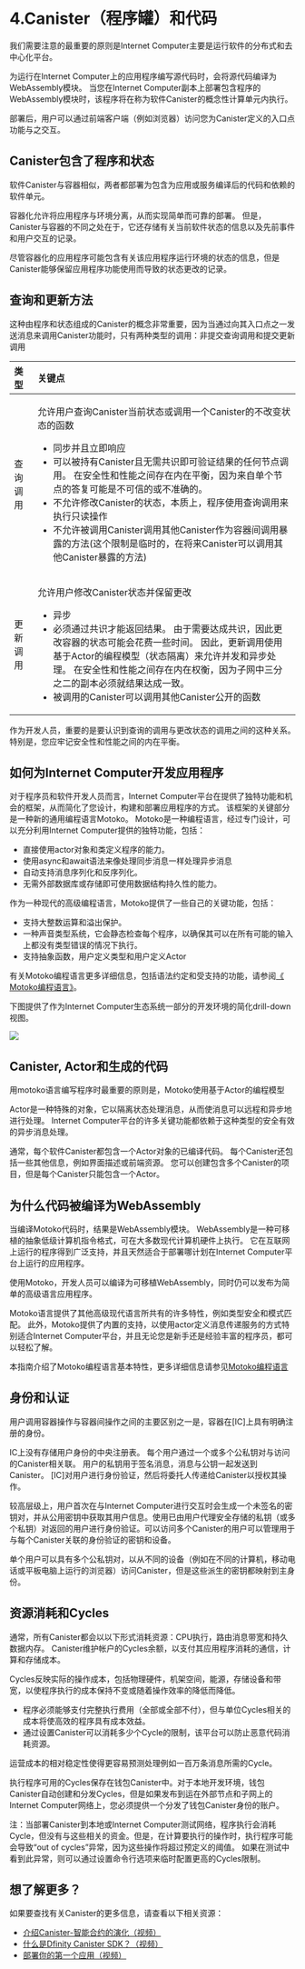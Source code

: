# 4.Canister（程序罐）和代码

我们需要注意的最重要的原则是Internet Computer主要是运行软件的分布式和去中心化平台。

为运行在Internet Computer上的应用程序编写源代码时，会将源代码编译为WebAssembly模块。 当您在Internet Computer副本上部署包含程序的WebAssembly模块时，该程序将在称为软件Canister的概念性计算单元内执行。

部署后，用户可以通过前端客户端（例如浏览器）访问您为Canister定义的入口点功能与之交互。

## Canister包含了程序和状态

软件Canister与容器相似，两者都部署为包含为应用或服务编译后的代码和依赖的软件单元。

容器化允许将应用程序与环境分离，从而实现简单而可靠的部署。 但是，Canister与容器的不同之处在于，它还存储有关当前软件状态的信息以及先前事件和用户交互的记录。

尽管容器化的应用程序可能包含有关该应用程序运行环境的状态的信息，但是Canister能够保留应用程序功能使用而导致的状态更改的记录。

## 查询和更新方法

这种由程序和状态组成的Canister的概念非常重要，因为当通过向其入口点之一发送消息来调用Canister功能时，只有两种类型的调用：非提交查询调用和提交更新调用

<table>
  <thead>
    <tr>
      <th style="text-align:left">&#x7C7B;&#x578B;</th>
      <th style="text-align:left">&#x5173;&#x952E;&#x70B9;</th>
    </tr>
  </thead>
  <tbody>
    <tr>
      <td style="text-align:left">&#x67E5;&#x8BE2;&#x8C03;&#x7528;</td>
      <td style="text-align:left">
        <p>&#x5141;&#x8BB8;&#x7528;&#x6237;&#x67E5;&#x8BE2;Canister&#x5F53;&#x524D;&#x72B6;&#x6001;&#x6216;&#x8C03;&#x7528;&#x4E00;&#x4E2A;Canister&#x7684;&#x4E0D;&#x6539;&#x53D8;&#x72B6;&#x6001;&#x7684;&#x51FD;&#x6570;</p>
        <ul>
          <li>&#x540C;&#x6B65;&#x5E76;&#x4E14;&#x7ACB;&#x5373;&#x54CD;&#x5E94;</li>
          <li>&#x53EF;&#x4EE5;&#x88AB;&#x6301;&#x6709;Canister&#x4E14;&#x65E0;&#x9700;&#x5171;&#x8BC6;&#x5373;&#x53EF;&#x9A8C;&#x8BC1;&#x7ED3;&#x679C;&#x7684;&#x4EFB;&#x4F55;&#x8282;&#x70B9;&#x8C03;&#x7528;&#x3002;
            &#x5728;&#x5B89;&#x5168;&#x6027;&#x548C;&#x6027;&#x80FD;&#x4E4B;&#x95F4;&#x5B58;&#x5728;&#x5185;&#x5728;&#x5E73;&#x8861;&#xFF0C;&#x56E0;&#x4E3A;&#x6765;&#x81EA;&#x5355;&#x4E2A;&#x8282;&#x70B9;&#x7684;&#x7B54;&#x590D;&#x53EF;&#x80FD;&#x662F;&#x4E0D;&#x53EF;&#x4FE1;&#x7684;&#x6216;&#x4E0D;&#x51C6;&#x786E;&#x7684;&#x3002;</li>
          <li>&#x4E0D;&#x5141;&#x8BB8;&#x4FEE;&#x6539;Canister&#x7684;&#x72B6;&#x6001;&#xFF0C;&#x672C;&#x8D28;&#x4E0A;&#xFF0C;&#x7A0B;&#x5E8F;&#x4F7F;&#x7528;&#x67E5;&#x8BE2;&#x8C03;&#x7528;&#x6765;&#x6267;&#x884C;&#x53EA;&#x8BFB;&#x64CD;&#x4F5C;</li>
          <li>&#x4E0D;&#x5141;&#x8BB8;&#x88AB;&#x8C03;&#x7528;Canister&#x8C03;&#x7528;&#x5176;&#x4ED6;Canister&#x4F5C;&#x4E3A;&#x5BB9;&#x5668;&#x95F4;&#x8C03;&#x7528;&#x66B4;&#x9732;&#x7684;&#x65B9;&#x6CD5;(&#x8FD9;&#x4E2A;&#x9650;&#x5236;&#x662F;&#x4E34;&#x65F6;&#x7684;&#xFF0C;&#x5728;&#x5C06;&#x6765;Canister&#x53EF;&#x4EE5;&#x8C03;&#x7528;&#x5176;&#x4ED6;Canister&#x66B4;&#x9732;&#x7684;&#x65B9;&#x6CD5;)</li>
        </ul>
      </td>
    </tr>
    <tr>
      <td style="text-align:left">&#x66F4;&#x65B0;&#x8C03;&#x7528;</td>
      <td style="text-align:left">
        <p>&#x5141;&#x8BB8;&#x7528;&#x6237;&#x4FEE;&#x6539;Canister&#x72B6;&#x6001;&#x5E76;&#x4FDD;&#x7559;&#x66F4;&#x6539;</p>
        <ul>
          <li>&#x5F02;&#x6B65;</li>
          <li>&#x5FC5;&#x987B;&#x901A;&#x8FC7;&#x5171;&#x8BC6;&#x624D;&#x80FD;&#x8FD4;&#x56DE;&#x7ED3;&#x679C;&#x3002;
            &#x7531;&#x4E8E;&#x9700;&#x8981;&#x8FBE;&#x6210;&#x5171;&#x8BC6;&#xFF0C;&#x56E0;&#x6B64;&#x66F4;&#x6539;&#x5BB9;&#x5668;&#x7684;&#x72B6;&#x6001;&#x53EF;&#x80FD;&#x4F1A;&#x82B1;&#x8D39;&#x4E00;&#x4E9B;&#x65F6;&#x95F4;&#x3002;
            &#x56E0;&#x6B64;&#xFF0C;&#x66F4;&#x65B0;&#x8C03;&#x7528;&#x4F7F;&#x7528;&#x57FA;&#x4E8E;Actor&#x7684;&#x7F16;&#x7A0B;&#x6A21;&#x578B;&#xFF08;&#x72B6;&#x6001;&#x9694;&#x79BB;&#xFF09;&#x6765;&#x5141;&#x8BB8;&#x5E76;&#x53D1;&#x548C;&#x5F02;&#x6B65;&#x5904;&#x7406;&#x3002;
            &#x5728;&#x5B89;&#x5168;&#x6027;&#x548C;&#x6027;&#x80FD;&#x4E4B;&#x95F4;&#x5B58;&#x5728;&#x5185;&#x5728;&#x6743;&#x8861;&#xFF0C;&#x56E0;&#x4E3A;&#x5B50;&#x7F51;&#x4E2D;&#x4E09;&#x5206;&#x4E4B;&#x4E8C;&#x7684;&#x526F;&#x672C;&#x5FC5;&#x987B;&#x5C31;&#x7ED3;&#x679C;&#x8FBE;&#x6210;&#x4E00;&#x81F4;&#x3002;</li>
          <li>&#x88AB;&#x8C03;&#x7528;&#x7684;Canister&#x53EF;&#x4EE5;&#x8C03;&#x7528;&#x5176;&#x4ED6;Canister&#x516C;&#x5F00;&#x7684;&#x51FD;&#x6570;</li>
        </ul>
      </td>
    </tr>
  </tbody>
</table>

作为开发人员，重要的是要认识到查询的调用与更改状态的调用之间的这种关系。 特别是，您应牢记安全性和性能之间的内在平衡。

## 如何为Internet Computer开发应用程序

对于程序员和软件开发人员而言，Internet Computer平台在提供了独特功能和机会的框架，从而简化了您设计，构建和部署应用程序的方式。 该框架的关键部分是一种新的通用编程语言Motoko。 Motoko是一种编程语言，经过专门设计，可以充分利用Internet Computer提供的独特功能，包括：

* 直接使用actor对象和类定义程序的能力。
* 使用async和await语法来像处理同步消息一样处理异步消息
* 自动支持消息序列化和反序列化。
* 无需外部数据库或存储即可使用数据结构持久性的能力。

作为一种现代的高级编程语言，Motoko提供了一些自己的关键功能，包括：

* 支持大整数运算和溢出保护。
* 一种声音类型系统，它会静态检查每个程序，以确保其可以在所有可能的输入上都没有类型错误的情况下执行。
* 支持抽象函数，用户定义类型和用户定义Actor

有关Motoko编程语言更多详细信息，包括语法约定和受支持的功能，请参阅[《 Motoko编程语言》](https://sdk.dfinity.org/docs/language-guide/motoko.html)。

下图提供了作为Internet Computer生态系统一部分的开发环境的简化drill-down视图。

![](../.gitbook/assets/image%20%2819%29.png)

## Canister, Actor和生成的代码

用motoko语言编写程序时最重要的原则是，Motoko使用基于Actor的编程模型

Actor是一种特殊的对象，它以隔离状态处理消息，从而使消息可以远程和异步地进行处理。 Internet Computer平台的许多关键功能都依赖于这种类型的安全有效的异步消息处理。

通常，每个软件Canister都包含一个Actor对象的已编译代码。 每个Canister还包括一些其他信息，例如界面描述或前端资源。 您可以创建包含多个Canister的项目，但是每个Canister只能包含一个Actor。

## 为什么代码被编译为WebAssembly

当编译Motoko代码时，结果是WebAssembly模块。 WebAssembly是一种可移植的抽象低级计算机指令格式，可在大多数现代计算机硬件上执行。 它在互联网上运行的程序得到广泛支持，并且天然适合于部署哪计划在Internet Computer平台上运行的应用程序。

使用Motoko，开发人员可以编译为可移植WebAssembly，同时仍可以发布为简单的高级语言应用程序。

Motoko语言提供了其他高级现代语言所共有的许多特性，例如类型安全和模式匹配。 此外，Motoko提供了内置的支持，以使用actor定义消息传递服务的方式特别适合Internet Computer平台，并且无论您是新手还是经验丰富的程序员，都可以轻松了解。

本指南介绍了Motoko编程语言基本特性，更多详细信息请参见[Motoko编程语言](https://sdk.dfinity.org/docs/developers-guide/language-guide/motoko.html)

## 身份和认证

用户调用容器操作与容器间操作之间的主要区别之一是，容器在\[IC\]上具有明确注册的身份。

IC上没有存储用户身份的中央注册表。 每个用户通过一个或多个公私钥对与访问的Canister相关联。 用户的私钥用于签名消息，消息与公钥一起发送到Canister。 \[IC\]对用户进行身份验证，然后将委托人传递给Canister以授权其操作。

较高层级上，用户首次在与Internet Computer进行交互时会生成一个未签名的密钥对，并从公用密钥中获取其用户信息。使用已由用户代理安全存储的私钥（或多个私钥）对返回的用户进行身份验证。可以访问多个Canister的用户可以管理用于与每个Canister关联的身份验证的密钥和设备。

单个用户可以具有多个公私钥对，以从不同的设备（例如在不同的计算机，移动电话或平板电脑上运行的浏览器）访问Canister，但是这些派生的密钥都映射到主身份。

## 资源消耗和Cycles

通常，所有Canister都会以以下形式消耗资源：CPU执行，路由消息带宽和持久数据内存。 Canister维护帐户的Cycles余额，以支付其应用程序消耗的通信，计算和存储成本。

Cycles反映实际的操作成本，包括物理硬件，机架空间，能源，存储设备和带宽，以使程序执行的成本保持不变或随着操作效率的降低而降低。

* 程序必须能够支付完整执行费用（全部或全部不付），但与单位Cycles相关的成本将使高效的程序具有成本效益。
* 通过设置Canister可以消耗多少个Cycle的限制，该平台可以防止恶意代码消耗资源。

运营成本的相对稳定性使得更容易预测处理例如一百万条消息所需的Cycle。

执行程序可用的Cycles保存在钱包Canister中。对于本地开发环境，钱包Canister自动创建和分发Cycles，但是如果发布到运在外部节点和子网上的Internet Computer网络上，您必须提供一个分发了钱包Canister身份的账户。

注：当部署Canister到本地或Internet Computer测试网络，程序执行会消耗Cycle，但没有与这些相关的资金。但是，在计算要执行的操作时，执行程序可能会导致“out of cycles”异常，因为这些操作将超过预定义的阈值。 如果在测试中看到此异常，则可以通过设置命令行选项来临时配置更高的Cycles限制。

## 想了解更多？

如果要查找有关Canister的更多信息，请查看以下相关资源：

* [介绍Canister-智能合约的演化（视频）](https://www.youtube.com/watch?v=LKpGuBOXxtQ)
* [什么是Dfinity Canister SDK？（视频）](https://www.youtube.com/watch?v=60uHQfoA8Dk)
* [部署你的第一个应用（视频）](https://www.youtube.com/watch?v=yqIoiyuGYNA)

